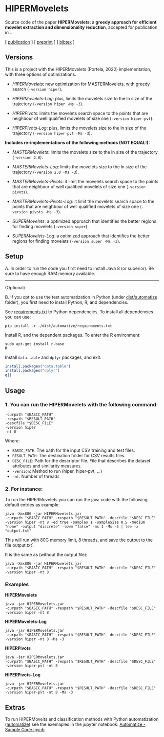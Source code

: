 # HIPERMovelets

Source code of the paper **HIPERMovelets: a greedy approach for efficient movelet extraction and dimensionality reduction**, accepted for publication in ...

\[ [publication](https://#) ] \[ [preprint](./reference/preprint.pdf) ] \[ [bibtex](./reference/bibliography.bib) ]


## Versions


This is a project with the HIPERMovelets (Portela, 2020) implementation, with three options of optimizations.


- *HIPERMovelets*: new optimization for MASTERMovelets, with greedy search (`-version hiper`).
- *HIPERMovelets-Log*: plus, limits the movelets size to the ln size of the trajectory (`-version hiper -Ms -3`).


- *HIPERPivots*: limits the movelets search space to the points that are neighbour of well qualified movelets of size one (`-version hiper-pvt`).
- *HIPERPivots-Log*: plus, limits the movelets size to the ln size of the trajectory (`-version hiper-pvt -Ms -3`).


**Includes re-implementations of the following methods (NOT EQUAL!):**


- *MASTERMovelets*: limits the movelets size to the ln size of the trajectory (`-version 2.0`).
- *MASTERMovelets-Log*: limits the movelets size to the ln size of the trajectory (`-version 2.0 -Ms -3`).


- *MASTERMovelets-Pivots*: it limit the movelets search space to the points that are neighbour of well qualified movelets of size one (`-version pivots`).
- *MASTERMovelets-Pivots-Log*: it limit the movelets search space to the points that are neighbour of well qualified movelets of size one (`-version pivots -Ms -3`).


- *SUPERMovelets*: a optimized approach that identifies the better regions for finding movelets (`-version super`).
- *SUPERMovelets-Log*: a optimized approach that identifies the better regions for finding movelets (`-version super -Ms -3`).


## Setup

A. In order to run the code you first need to install Java 8 (or superior). Be sure to have enough RAM memory available. 


------

(Optional) 

B. If you opt to use the test automatization in Python (under [dist/automatize](./dist/automatize/) folder), you first need to install Python, R, and dependencies. 

See [requirements.txt](./dist/automatize/requirements.txt) to Python dependencies. To install all dependencies you can use:

```Shell
pip install -r ./dist/automatize/requirements.txt
```

Install R, and the dependent packages. To enter the R environment:

```Shell
sudo apt-get install r-base
R
```

Install `data.table` and `dplyr` packages, and exit.

```R
install.packages("data.table")
install.packages("dplyr")
q()
```

## Usage

### 1. You can run the HIPERMovelets with the following command:

```Shell
-curpath "$BASIC_PATH" 
-respath "$RESULT_PATH" 
-descfile "$DESC_FILE"  
-version hiper
-nt 8
```


Where:
- `BASIC_PATH`: The path for the input CSV training and test files.
- `RESULT_PATH`: The destination folder for CSV results files.
- `DESC_FILE`: Path for the descriptor file. File that describes the dataset attributes and similarity measures.
- `-version`: Method to run (hiper, hiper-pvt, ...)
- `-nt`: Number of threads

    
### 2. For instance:

To run the HIPERMovelets you can run the java code with the following default entries as example:


```Shell
java -Xmx80G -jar HIPERMovelets.jar 
-curpath "$BASIC_PATH" -respath "$RESULT_PATH" -descfile "$DESC_FILE" 
-version hiper -nt 8 -ed true -samples 1 -sampleSize 0.5 -medium "none" -output "discrete" -lowm "false" -ms 1 -Ms -3 | tee -a "output.txt"
```


This will run with 80G memory limit, 8 threads, and save the output to the file output.txt`. 

It is the same as (without the output file):


```Shell
java -Xmx80G -jar HIPERMovelets.jar 
-curpath "$BASIC_PATH" -respath "$RESULT_PATH" -descfile "$DESC_FILE" 
-version hiper -nt 8
```

### Examples

**HIPERMovelets**


```Shell
java -jar HIPERMovelets.jar 
-curpath "$BASIC_PATH" -respath "$RESULT_PATH" -descfile "$DESC_FILE" 
-version hiper -nt 8 
```

**HIPERMovelets-Log**


```Shell
java -jar HIPERMovelets.jar 
-curpath "$BASIC_PATH" -respath "$RESULT_PATH" -descfile "$DESC_FILE" 
-version hiper -nt 8 -Ms -3
```

**HIPERPivots**


```Shell
java -jar HIPERMovelets.jar 
-curpath "$BASIC_PATH" -respath "$RESULT_PATH" -descfile "$DESC_FILE" 
-version hiper-pvt -nt 8 
```

**HIPERPivots-Log**


```Shell
java -jar HIPERMovelets.jar 
-curpath "$BASIC_PATH" -respath "$RESULT_PATH" -descfile "$DESC_FILE" 
-version hiper-pvt -nt 8 -Ms -3
```


## Extras

To run HIPERMovelts and classification methods with Python automatization ([automatize](./dist/automatize/)) see the exemaples in the jupyter notebook: [Automatize - Sample Code.ipynb](./dist/Automatize_Sample_Code.ipynb)

